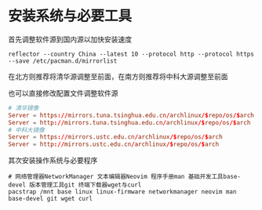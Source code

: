 # 安装系统与必要工具

首先调整软件源到国内源以加快安装速度

```shell
reflector --country China --latest 10 --protocol http --protocol https --save /etc/pacman.d/mirrorlist
```

在北方则推荐将清华源调整至前面，在南方则推荐将中科大源调整至前面

也可以直接修改配置文件调整软件源

```conf title="/etc/pacman.d/mirrorlist" linenums="1"
# 清华镜像
Server = https://mirrors.tuna.tsinghua.edu.cn/archlinux/$repo/os/$arch
Server = http://mirrors.tuna.tsinghua.edu.cn/archlinux/$repo/os/$arch
# 中科大镜像
Server = https://mirrors.ustc.edu.cn/archlinux/$repo/os/$arch
Server = http://mirrors.ustc.edu.cn/archlinux/$repo/os/$arch
```

其次安装操作系统与必要程序

```shell
# 网络管理器NetworkManager 文本编辑器Neovim 程序手册man 基础开发工具base-devel 版本管理工具git 终端下载器wget与curl
pacstrap /mnt base linux linux-firmware networkmanager neovim man base-devel git wget curl
```
